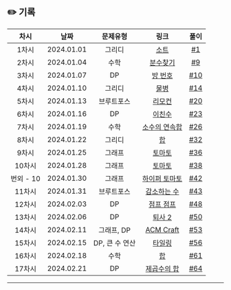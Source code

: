 ## ✏️ 기록   

| 차시 |    날짜    | 문제유형 | 링크 | 풀이 |
|:----:|:---------:|:----:|:-----:|:----:|
| 1차시 | 2024.01.01 |  그리디  | [소트](https://www.acmicpc.net/problem/1083)  | [#1](https://github.com/AlgoLeadMe/AlgoLeadMe-5/pull/1) |
| 2차시 | 2024.01.04 |  수학  | [분수찾기](https://www.acmicpc.net/problem/1193)  | [#9](https://github.com/AlgoLeadMe/AlgoLeadMe-5/pull/9) |
| 3차시 | 2024.01.07 |  DP  | [방 번호](https://www.acmicpc.net/problem/1082)  | [#10](https://github.com/AlgoLeadMe/AlgoLeadMe-5/pull/10) |
| 4차시 | 2024.01.10 |  그리디  | [물병](https://www.acmicpc.net/problem/1052)  | [#14](https://github.com/AlgoLeadMe/AlgoLeadMe-5/pull/14) |
| 5차시 | 2024.01.13 |  브루트포스  | [리모컨](https://www.acmicpc.net/problem/1107)  | [#20](https://github.com/AlgoLeadMe/AlgoLeadMe-5/pull/20) |
| 6차시 | 2024.01.16 |  DP  | [이친수](https://www.acmicpc.net/problem/2193)  | [#23](https://github.com/AlgoLeadMe/AlgoLeadMe-5/pull/23) |
| 7차시 | 2024.01.19 |  수학  | [소수의 연속합](https://www.acmicpc.net/problem/1644)  | [#26](https://github.com/AlgoLeadMe/AlgoLeadMe-5/pull/26) |
| 8차시 | 2024.01.22 |  그리디  | [합](https://www.acmicpc.net/problem/1132)  | [#32](https://github.com/AlgoLeadMe/AlgoLeadMe-5/pull/32) |
| 9차시 | 2024.01.25 |  그래프  | [토마토](https://www.acmicpc.net/problem/7576)  | [#36](https://github.com/AlgoLeadMe/AlgoLeadMe-5/pull/36) |
| 10차시 | 2024.01.28 |  그래프  | [토마토](https://www.acmicpc.net/problem/7569)  | [#38](https://github.com/AlgoLeadMe/AlgoLeadMe-5/pull/38) |
| 번외 - 10 | 2024.01.30 |  그래프  | [하이퍼 토마토](https://www.acmicpc.net/problem/17114)  | [#42](https://github.com/AlgoLeadMe/AlgoLeadMe-5/pull/42) |
| 11차시 | 2024.01.31 |  브루트포스  | [감소하는 수](https://www.acmicpc.net/problem/1038)  | [#43](https://github.com/AlgoLeadMe/AlgoLeadMe-5/pull/43) |
| 12차시 | 2024.02.03 |  DP  | [점프 점프](https://www.acmicpc.net/problem/11060)  | [#48](https://github.com/AlgoLeadMe/AlgoLeadMe-5/pull/48) |
| 13차시 | 2024.02.06 |  DP  | [퇴사 2](https://www.acmicpc.net/problem/15486)  | [#50](https://github.com/AlgoLeadMe/AlgoLeadMe-5/pull/50) |
| 14차시 | 2024.02.11 |  그래프, DP  | [ACM Craft](https://www.acmicpc.net/problem/1005)  | [#53](https://github.com/AlgoLeadMe/AlgoLeadMe-5/pull/53) |
| 15차시 | 2024.02.15 |  DP, 큰 수 연산  | [타일링](https://www.acmicpc.net/problem/1793)  | [#56](https://github.com/AlgoLeadMe/AlgoLeadMe-5/pull/56) |
| 16차시 | 2024.02.18 |  수학  | [합](https://www.acmicpc.net/problem/1081)  | [#61](https://github.com/AlgoLeadMe/AlgoLeadMe-5/pull/61) |
| 17차시 | 2024.02.21 |  DP  | [제곱수의 합](https://www.acmicpc.net/problem/1699)  | [#64](https://github.com/AlgoLeadMe/AlgoLeadMe-5/pull/64) |
---
